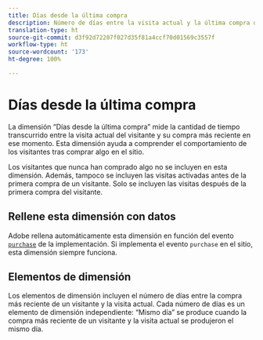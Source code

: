```yaml
---
title: Días desde la última compra
description: Número de días entre la visita actual y la última compra que realizaron.
translation-type: ht
source-git-commit: d3f92d72207f027d35f81a4ccf70d01569c3557f
workflow-type: ht
source-wordcount: '173'
ht-degree: 100%

---
```



# Días desde la última compra

La dimensión “Días desde la última compra” mide la cantidad de tiempo transcurrido entre la visita actual del visitante y su compra más reciente en ese momento. Esta dimensión ayuda a comprender el comportamiento de los visitantes tras comprar algo en el sitio.

Los visitantes que nunca han comprado algo no se incluyen en esta dimensión. Además, tampoco se incluyen las visitas activadas antes de la primera compra de un visitante. Solo se incluyen las visitas después de la primera compra del visitante.

## Rellene esta dimensión con datos

Adobe rellena automáticamente esta dimensión en función del evento [`purchase`](/help/implement/vars/page-vars/events/event-purchase.md) de la implementación. Si implementa el evento `purchase` en el sitio, esta dimensión siempre funciona.

## Elementos de dimensión

Los elementos de dimensión incluyen el número de días entre la compra más reciente de un visitante y la visita actual. Cada número de días es un elemento de dimensión independiente: “Mismo día” se produce cuando la compra más reciente de un visitante y la visita actual se produjeron el mismo día.

